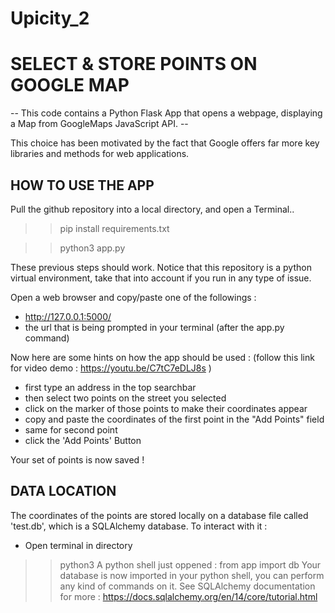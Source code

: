 # Upicity_2
# SELECT & STORE POINTS ON GOOGLE MAP #

-- This code contains a Python Flask App that opens a webpage, displaying a Map from GoogleMaps JavaScript API. --

This choice has been motivated by the fact that Google offers far more key libraries and methods for web applications. 

## HOW TO USE THE APP ## 
Pull the github repository into a local directory, and open a Terminal.. 

>> pip install requirements.txt

>>python3 app.py

These previous steps should work. Notice that this repository is a python virtual environment, take that into account if you run in any type of issue. 

Open a web browser and copy/paste one of the followings : 
- http://127.0.0.1:5000/
- the url that is being prompted in your terminal (after the app.py command)

Now here are some hints on how the app should be used : (follow this link for video demo : https://youtu.be/C7tC7eDLJ8s )
- first type an address in the top searchbar 
- then select two points on the street you selected 
- click on the marker of those points to make their coordinates appear 
- copy and paste the coordinates of the first point in the "Add Points" field 
- same for second point 
- click the 'Add Points' Button

Your set of points is now saved ! 

## DATA LOCATION ##

The coordinates of the points are stored locally on a database file called 'test.db', which is a SQLAlchemy database.
To interact with it  : 
- Open terminal in directory 
>> python3 
A python shell just oppened : 
>> from app import db 
Your database is now imported in your python shell, you can perform any kind of commands on it. See SQLAlchemy documentation for more :
https://docs.sqlalchemy.org/en/14/core/tutorial.html
